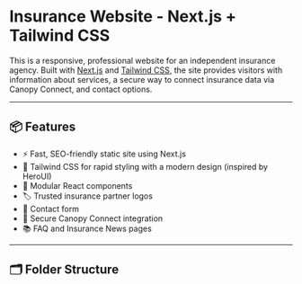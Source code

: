# Insurance Website - Next.js + Tailwind CSS

This is a responsive, professional website for an independent insurance agency. Built with [Next.js](https://nextjs.org/) and [Tailwind CSS](https://tailwindcss.com/), the site provides visitors with information about services, a secure way to connect insurance data via Canopy Connect, and contact options.

---

## 📦 Features

- ⚡ Fast, SEO-friendly static site using Next.js
- 🎨 Tailwind CSS for rapid styling with a modern design (inspired by HeroUI)
- 🧠 Modular React components
- 🏷️ Trusted insurance partner logos
- 📩 Contact form
- 🔐 Secure Canopy Connect integration
- 📚 FAQ and Insurance News pages

---

## 🗂 Folder Structure

